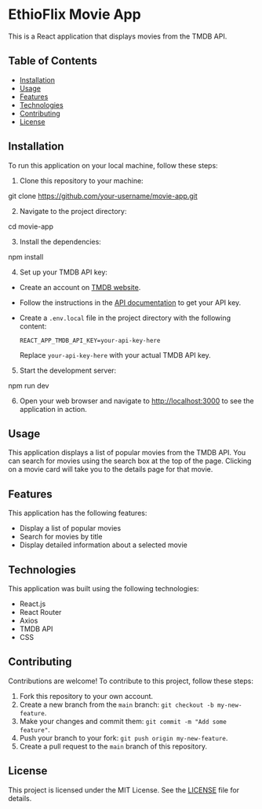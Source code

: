 # EthioFlix Movie App

This is a React application that displays movies from the TMDB API.

## Table of Contents

- [Installation](#installation)
- [Usage](#usage)
- [Features](#features)
- [Technologies](#technologies)
- [Contributing](#contributing)
- [License](#license)

## Installation

To run this application on your local machine, follow these steps:

1. Clone this repository to your machine:

git clone https://github.com/your-username/movie-app.git

2. Navigate to the project directory:

cd movie-app

3. Install the dependencies:

npm install

4. Set up your TMDB API key:

- Create an account on [TMDB website](https://www.themoviedb.org/signup).
- Follow the instructions in the [API documentation](https://developers.themoviedb.org/3/getting-started/introduction) to get your API key.
- Create a `.env.local` file in the project directory with the following content:

  ```
  REACT_APP_TMDB_API_KEY=your-api-key-here
  ```

  Replace `your-api-key-here` with your actual TMDB API key.

5. Start the development server:

npm run dev

6. Open your web browser and navigate to [http://localhost:3000](http://localhost:3000) to see the application in action.

## Usage

This application displays a list of popular movies from the TMDB API. You can search for movies using the search box at the top of the page. Clicking on a movie card will take you to the details page for that movie.

## Features

This application has the following features:

- Display a list of popular movies
- Search for movies by title
- Display detailed information about a selected movie

## Technologies

This application was built using the following technologies:

- React.js
- React Router
- Axios
- TMDB API
- CSS

## Contributing

Contributions are welcome! To contribute to this project, follow these steps:

1. Fork this repository to your own account.
2. Create a new branch from the `main` branch: `git checkout -b my-new-feature`.
3. Make your changes and commit them: `git commit -m "Add some feature"`.
4. Push your branch to your fork: `git push origin my-new-feature`.
5. Create a pull request to the `main` branch of this repository.

## License

This project is licensed under the MIT License. See the [LICENSE](LICENSE) file for details.
